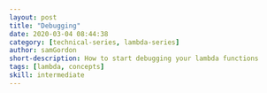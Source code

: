 ```yaml
---
layout: post
title: "Debugging"
date: 2020-03-04 08:44:38
category: [technical-series, lambda-series]
author: samGordon
short-description: How to start debugging your lambda functions
tags: [lambda, concepts]
skill: intermediate
---
```

